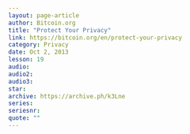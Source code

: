 ```yaml
---
layout: page-article
author: Bitcoin.org
title: "Protect Your Privacy"
link: https://bitcoin.org/en/protect-your-privacy
category: Privacy
date: Oct 2, 2013
lesson: 19
audio: 
audio2: 
audio3: 
star: 
archive: https://archive.ph/k3Lne
series: 
seriesnr: 
quote: ""
---
```

